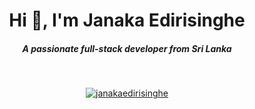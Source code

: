 <h1 align="center">Hi 👋, I'm Janaka Edirisinghe</h1>
<h5 align="center">A passionate full-stack developer from Sri Lanka</h3>

&nbsp;&nbsp;&nbsp;&nbsp;

<p align="center"> <a href="https://github.com/ryo-ma/github-profile-trophy"><img src="https://github-profile-trophy.vercel.app/?username=janakaedirisinghe" alt="janakaedirisinghe" /></a> </p>



<!--
**janakaedirisinghe/janakaedirisinghe** is a ✨ _special_ ✨ repository because its `README.md` (this file) appears on your GitHub profile.

Here are some ideas to get you started:

- 🔭 I’m currently working on ...
- 🌱 I’m currently learning ...
- 👯 I’m looking to collaborate on ...
- 🤔 I’m looking for help with ...
- 💬 Ask me about ...
- 📫 How to reach me: ...
- 😄 Pronouns: ...
- ⚡ Fun fact: ...
-->
